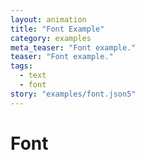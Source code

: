 ```yaml
---
layout: animation
title: "Font Example"
category: examples
meta_teaser: "Font example."
teaser: "Font example."
tags: 
  - text
  - font
story: "examples/font.json5"
---
```

# Font

